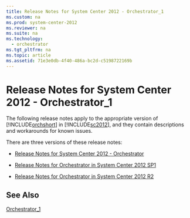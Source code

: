```yaml
---
title: Release Notes for System Center 2012 - Orchestrator_1
ms.custom: na
ms.prod: system-center-2012
ms.reviewer: na
ms.suite: na
ms.technology: 
  - orchestrator
ms.tgt_pltfrm: na
ms.topic: article
ms.assetid: 71e3e0db-4f40-486a-bc2d-c5198722169b
---
```

# Release Notes for System Center 2012 - Orchestrator_1
The following release notes apply to the appropriate version of [!INCLUDE[orchshort](../Token/orchshort_md.md)] in [!INCLUDE[sc2012](../Token/sc2012_md.md)], and they contain descriptions and workarounds for known issues.

There are three versions of these release notes:

-   [Release Notes for System Center 2012 - Orchestrator](../Topic/Release-Notes-for-System-Center-2012---Orchestrator.md)

-   [Release Notes for Orchestrator in System Center 2012 SP1](../Topic/Release-Notes-for-Orchestrator-in-System-Center-2012-SP1.md)

-   [Release Notes for Orchestrator in System Center 2012 R2](../Topic/Release-Notes-for-Orchestrator-in-System-Center-2012-R2.md)

## See Also
[Orchestrator_1](../Topic/Orchestrator_1.md)

